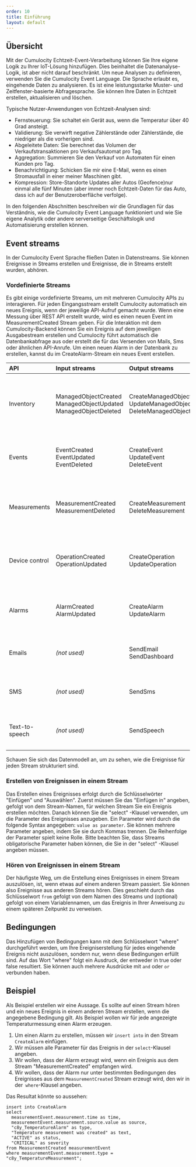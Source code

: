 ```yaml
---
order: 10
title: Einführung
layout: default
---
```


## Übersicht

Mit der Cumulocity Echtzeit-Event-Verarbeitung können Sie Ihre eigene Logik zu Ihrer IoT-Lösung hinzufügen. Dies beinhaltet die Datenanalyse-Logik, ist aber nicht darauf beschränkt. Um neue Analysen zu definieren, verwenden Sie die Cumulocity Event Language. Die Sprache erlaubt es, eingehende Daten zu analysieren. Es ist eine leistungsstarke Muster- und Zeitfenster-basierte Abfragesprache. Sie können Ihre Daten in Echtzeit erstellen, aktualisieren und löschen.


Typische Nutzer-Anwendungen von Echtzeit-Analysen sind:

* Fernsteuerung: Sie schaltet ein Gerät aus, wenn die Temperatur über 40 Grad ansteigt.
* Validierung: Sie verwirft negative Zählerstände oder Zählerstände, die niedriger als die vorherigen sind.
* Abgeleitete Daten: Sie berechnet das Volumen der Verkaufstransaktionen pro Verkaufsautomat pro Tag.
* Aggregation: Summieren Sie den Verkauf von Automaten für einen Kunden pro Tag.
* Benachrichtigung: Schicken Sie mir eine E-Mail, wenn es einen Stromausfall in einer meiner Maschinen gibt.
* Kompression: Store-Standorte Updates aller Autos (Geofence)nur einmal alle fünf Minuten (aber immer noch Echtzeit-Daten für das Auto, dass ich auf der Benutzeroberfläche verfolge).

In den folgenden Abschnitten beschreiben wir die Grundlagen für das Verständnis, wie die Cumulocity Event Language funktioniert und wie Sie eigene Analytik oder andere serverseitige Geschäftslogik und Automatisierung erstellen können.

## Event streams

In der Cumulocity Event Sprache fließen Daten in Datenstreams. Sie können Ereignisse in Streams erstellen und Ereignisse, die in Streams erstellt wurden, abhören.

### Vordefinierte Streams

Es gibt einige vordefinierte Streams, um mit mehreren Cumulocity APIs zu interagieren. Für jeden Eingangsstream erstellt Cumulocity automatisch ein neues Ereignis, wenn der jeweilige API-Aufruf gemacht wurde. Wenn eine Messung über REST API erstellt wurde, wird es einen neuen Event im MeasurementCreated Stream geben.
Für die Interaktion mit dem Cumulocity-Backend können Sie ein Ereignis auf dem jeweiligen Ausgabestream erstellen und Cumulocity führt automatisch die Datenbankabfrage aus oder erstellt die für das Versenden von Mails, Sms oder ähnlichen API-Anrufe. Um einen neuen Alarm in der Datenbank zu erstellen, kannst du im CreateAlarm-Stream ein neues Event erstellen.

|API|Input streams|Output streams|Description|
|:--|:----------|:-------------|:----------|
|Inventory|ManagedObjectCreated<br/>ManagedObjectUpdated<br/>ManagedObjectDeleted|CreateManagedObject<br/>UpdateManagedObject<br/>DeleteManagedObject|This group of events represents creation, modification or deletion of a single ManagedObject.|
|Events|EventCreated<br/>EventUpdated<br/>EventDeleted|CreateEvent<br/>UpdateEvent<br/>DeleteEvent|This group of events represents creation or deletion of a single Event.|
|Measurements|MeasurementCreated<br/>MeasurementDeleted|CreateMeasurement<br/>DeleteMeasurement|This group of events represents creation or deletion of a single Measurement.|
|Device control|OperationCreated<br/>OperationUpdated|CreateOperation<br/>UpdateOperation|This group of events represents creation or modification of a single Operation.|
|Alarms|AlarmCreated<br/>AlarmUpdated|CreateAlarm<br/>UpdateAlarm|This group of events represents creation or modification of a single Alarm.|
|Emails|*(not used)*|SendEmail<br/>SendDashboard|This group of events represents sending of an email.|
|SMS|*(not used)*|SendSms|This group of events represents sending of a SMS.|
|Text-to-speech|*(not used)*|SendSpeech|This group of events represents initializing of a phone call.|

Schauen Sie sich das Datenmodell an, um zu sehen, wie die Ereignisse für jeden Stream strukturiert sind.

### Erstellen von Ereignissen in einem Stream

Das Erstellen eines Ereignisses erfolgt durch die Schlüsselwörter "Einfügen" und "Auswählen". Zuerst müssen Sie das "Einfügen in" angeben, gefolgt von dem Stream-Namen, für welchen Stream Sie ein Ereignis erstellen möchten. Danach können Sie die "select" -Klausel verwenden, um die Parameter des Ereignisses anzugeben.
Ein Parameter wird durch die folgende Syntax angegeben: `value as parameter`. Sie können mehrere Parameter angeben, indem Sie sie durch Kommas trennen. Die Reihenfolge der Parameter spielt keine Rolle. Bitte beachten Sie, dass Streams obligatorische Parameter haben können, die Sie in der "select" -Klausel angeben müssen.

### Hören von Ereignissen in einem Stream

Der häufigste Weg, um die Erstellung eines Ereignisses in einem Stream auszulösen, ist, wenn etwas auf einem anderen Stream passiert. Sie können also Ereignisse aus anderen Streams hören. Dies geschieht durch das Schlüsselwort `from` gefolgt von dem Namen des Streams und (optional) gefolgt von einem Variablennamen, um das Ereignis in Ihrer Anweisung zu einem späteren Zeitpunkt zu verweisen.

## Bedingungen

Das Hinzufügen von Bedingungen kann mit dem Schlüsselwort "where" durchgeführt werden, um Ihre Ereigniserstellung für jedes eingehende Ereignis nicht auszulösen, sondern nur, wenn diese Bedingungen erfüllt sind. Auf das Wort "where" folgt ein Ausdruck, der entweder in true oder false resultiert. Sie können auch mehrere Ausdrücke mit `and` oder `or` verbunden haben.

## Beispiel

Als Beispiel erstellen wir eine Aussage. Es sollte auf einen Stream hören und ein neues Ereignis in einem anderen Stream erstellen, wenn die angegebene Bedingung gilt.
Als Beispiel wollen wir für jede angezeigte Temperaturmessung einen Alarm erzeugen.

1. Um einen Alarm zu erstellen, müssen wir `insert into` in den Stream `CreateAlarm` einfügen.
2. Wir müssen alle Parameter für das Ereignis in der `select`-Klausel angeben.
3. Wir wollen, dass der Alarm erzeugt wird, wenn ein Ereignis aus dem Stream "MeasurementCreated" empfangen wird.
4. Wir wollen, dass der Alarm nur unter bestimmten Bedingungen des Ereignisses aus dem `MeasurementCreated` Stream erzeugt wird, den wir in der` where`-Klausel angeben.

Das Resultat könnte so aussehen:

    insert into CreateAlarm
    select
      measurementEvent.measurement.time as time,
      measurementEvent.measurement.source.value as source,
      "c8y_TemperatureAlarm" as type,
      "Temperature measurement was created" as text,
      "ACTIVE" as status,
      "CRITICAL" as severity
    from MeasurementCreated measurementEvent
    where measurementEvent.measurement.type = "c8y_TemperatureMeasurement";
